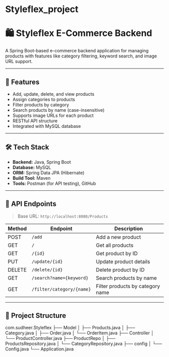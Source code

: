 # Styleflex_project
# 🛍️ Styleflex E-Commerce Backend

A Spring Boot-based e-commerce backend application for managing products with features like category filtering, keyword search, and image URL support.

---

## 🚀 Features

- Add, update, delete, and view products
- Assign categories to products
- Filter products by category
- Search products by name (case-insensitive)
- Supports image URLs for each product
- RESTful API structure
- Integrated with MySQL database

---

## 🛠️ Tech Stack

- **Backend:** Java, Spring Boot
- **Database:** MySQL
- **ORM:** Spring Data JPA (Hibernate)
- **Build Tool:** Maven
- **Tools:** Postman (for API testing), GitHub

---

## 🧾 API Endpoints

> Base URL: `http://localhost:8080/Products`

| Method | Endpoint                         | Description                       |
|--------|----------------------------------|-----------------------------------|
| POST   | `/add`                           | Add a new product                 |
| GET    | `/`                              | Get all products                  |
| GET    | `/{id}`                          | Get product by ID                 |
| PUT    | `/update/{id}`                   | Update product details            |
| DELETE | `/delete/{id}`                   | Delete product by ID              |
| GET    | `/search?name={keyword}`         | Search products by name           |
| GET    | `/filter/category/{name}`        | Filter products by category name  |

---

## 📁 Project Structure

com.sudheer.Styleflex
├── Model
│ ├── Products.java
│ ├── Category.java
│ ├── Order.java
│ └── OrderItem.java
├── Controller
│ └── ProductController.java
├── ProductRepo
│ ├── ProductsRepository.java
│ └── CategoryRepository.java
├── config
│ └── Config.java
└── Application.java
